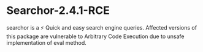 # Searchor-2.4.1-RCE
searchor is a ⚡️ Quick and easy search engine queries. Affected versions of this package are vulnerable to Arbitrary Code Execution due to unsafe implementation of eval method.
